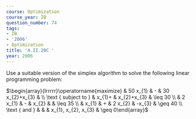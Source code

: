 ```yaml
---
course: Optimization
course_year: IB
question_number: 74
tags:
- IB
- '2006'
- Optimization
title: '4.II.20C '
year: 2006
---
```



Use a suitable version of the simplex algorithm to solve the following linear programming problem:

$\begin{array}{lrrrrr}\operatorname{maximize} & 50 x_{1} & - & 30 x_{2}+x_{3} & \\ \text { subject to } & x_{1}+ & x_{2}+x_{3} & \leq 30 \\ & 2 x_{1} & - & x_{2} & & \leq 35 \\ & x_{1} & + & 2 x_{2} & -x_{3} & \geq 40 \\ \text { and } & & & x_{1}, x_{2}, x_{3} & \geq 0\end{array}$